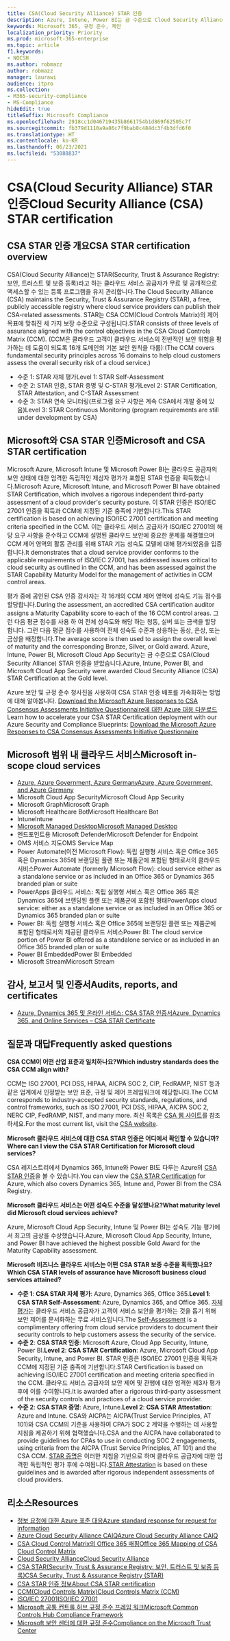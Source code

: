 ```yaml
---
title: CSA(Cloud Security Alliance) STAR 인증
description: Azure, Intune, Power BI는 금 수준으로 Cloud Security Alliance STAR 인증을 받았습니다.
keywords: Microsoft 365, 규정 준수, 제안
localization_priority: Priority
ms.prod: microsoft-365-enterprise
ms.topic: article
f1.keywords:
- NOCSH
ms.author: robmazz
author: robmazz
manager: laurawi
audience: itpro
ms.collection:
- M365-security-compliance
- MS-Compliance
hideEdit: true
titleSuffix: Microsoft Compliance
ms.openlocfilehash: 2918cc1d046719435b8661754b1d869f62505c7f
ms.sourcegitcommit: fb379d1110a9a86c7f9bab8c484dc3f4b3dfd6f0
ms.translationtype: HT
ms.contentlocale: ko-KR
ms.lasthandoff: 06/23/2021
ms.locfileid: "53088837"
---
```

# <a name="cloud-security-alliance-csa-star-certification"></a><span data-ttu-id="6df98-104">CSA(Cloud Security Alliance) STAR 인증</span><span class="sxs-lookup"><span data-stu-id="6df98-104">Cloud Security Alliance (CSA) STAR certification</span></span>

## <a name="csa-star-certification-overview"></a><span data-ttu-id="6df98-105">CSA STAR 인증 개요</span><span class="sxs-lookup"><span data-stu-id="6df98-105">CSA STAR certification overview</span></span>

<span data-ttu-id="6df98-106">CSA(Cloud Security Alliance)는 STAR(Security, Trust & Assurance Registry: 보안, 트러스트 및 보증 등록)라고 하는 클라우드 서비스 공급자가 무료 및 공개적으로 액세스할 수 있는 등록 프로그램을 유지 관리합니다.</span><span class="sxs-lookup"><span data-stu-id="6df98-106">The Cloud Security Alliance (CSA) maintains the Security, Trust & Assurance Registry (STAR), a free, publicly accessible registry where cloud service providers can publish their CSA-related assessments.</span></span> <span data-ttu-id="6df98-107">STAR는 CSA CCM(Cloud Controls Matrix)의 제어 목표에 맞춰진 세 가지 보장 수준으로 구성됩니다.</span><span class="sxs-lookup"><span data-stu-id="6df98-107">STAR consists of three levels of assurance aligned with the control objectives in the CSA Cloud Controls Matrix (CCM).</span></span> <span data-ttu-id="6df98-108">(CCM은 클라우드 고객이 클라우드 서비스의 전반적인 보안 위험을 평가하는 데 도움이 되도록 16개 도메인의 기본 보안 원칙을 다룸):</span><span class="sxs-lookup"><span data-stu-id="6df98-108">(The CCM covers fundamental security principles across 16 domains to help cloud customers assess the overall security risk of a cloud service.)</span></span>

- <span data-ttu-id="6df98-109">수준 1: STAR 자체 평가</span><span class="sxs-lookup"><span data-stu-id="6df98-109">Level 1: STAR Self-Assessment</span></span>
- <span data-ttu-id="6df98-110">수준 2: STAR 인증, STAR 증명 및 C-STAR 평가</span><span class="sxs-lookup"><span data-stu-id="6df98-110">Level 2: STAR Certification, STAR Attestation, and C-STAR Assessment</span></span>
- <span data-ttu-id="6df98-111">수준 3: STAR 연속 모니터링(프로그램 요구 사항은 계속 CSA에서 개발 중에 있음)</span><span class="sxs-lookup"><span data-stu-id="6df98-111">Level 3: STAR Continuous Monitoring (program requirements are still under development by CSA)</span></span>

## <a name="microsoft-and-csa-star-certification"></a><span data-ttu-id="6df98-112">Microsoft와 CSA STAR 인증</span><span class="sxs-lookup"><span data-stu-id="6df98-112">Microsoft and CSA STAR certification</span></span>

<span data-ttu-id="6df98-113">Microsoft Azure, Microsoft Intune 및 Microsoft Power BI는 클라우드 공급자의 보안 상태에 대한 엄격한 독립적인 제삼자 평가가 포함된 STAR 인증을 획득했습니다.</span><span class="sxs-lookup"><span data-stu-id="6df98-113">Microsoft Azure, Microsoft Intune, and Microsoft Power BI have obtained STAR Certification, which involves a rigorous independent third-party assessment of a cloud provider's security posture.</span></span> <span data-ttu-id="6df98-114">이 STAR 인증은 ISO/IEC 27001 인증을 획득과 CCM에 지정된 기준 충족에 기반합니다.</span><span class="sxs-lookup"><span data-stu-id="6df98-114">This STAR certification is based on achieving ISO/IEC 27001 certification and meeting criteria specified in the CCM.</span></span> <span data-ttu-id="6df98-115">이는 클라우드 서비스 공급자가 ISO/IEC 27001의 해당 요구 사항을 준수하고 CCM에 설명된 클라우드 보안에 중요한 문제를 해결했으며 CCM 제어 영역의 활동 관리를 위해 STAR 기능 성숙도 모델에 대해 평가되었음을 입증합니다.</span><span class="sxs-lookup"><span data-stu-id="6df98-115">It demonstrates that a cloud service provider conforms to the applicable requirements of ISO/IEC 27001, has addressed issues critical to cloud security as outlined in the CCM, and has been assessed against the STAR Capability Maturity Model for the management of activities in CCM control areas.</span></span>  
  
<span data-ttu-id="6df98-116">평가 중에 공인된 CSA 인증 감사자는 각 16개의 CCM 제어 영역에 성숙도 기능 점수를 할당합니다.</span><span class="sxs-lookup"><span data-stu-id="6df98-116">During the assessment, an accredited CSA certification auditor assigns a Maturity Capability score to each of the 16 CCM control areas.</span></span> <span data-ttu-id="6df98-117">그런 다음 평균 점수를 사용 하 여 전체 성숙도와 해당 하는 청동, 실버 또는 금색을 할당 합니다. 그런 다음 평균 점수를 사용하여 전체 성숙도 수준과 상응하는 동상, 은상, 또는 금상을 배정합니다.</span><span class="sxs-lookup"><span data-stu-id="6df98-117">The average score is then used to assign the overall level of maturity and the corresponding Bronze, Silver, or Gold award.</span></span> <span data-ttu-id="6df98-118">Azure, Intune, Power BI, Microsoft Cloud App Security는 금 수준으로 CSA(Cloud Security Alliance) STAR 인증을 받았습니다.</span><span class="sxs-lookup"><span data-stu-id="6df98-118">Azure, Intune, Power BI, and Microsoft Cloud App Security were awarded Cloud Security Alliance (CSA) STAR Certification at the Gold level.</span></span>  

<span data-ttu-id="6df98-119">Azure 보안 및 규정 준수 청사진을 사용하여 CSA STAR 인증 배포를 가속화하는 방법에 대해 알아봅니다. [Download the Microsoft Azure Responses to CSA Consensus Assessments Initiative Questionnaire에 대한 Azure 대응 다운로드](https://gallery.technet.microsoft.com/Azure-Responses-to-CSA-46034a11)</span><span class="sxs-lookup"><span data-stu-id="6df98-119">Learn how to accelerate your CSA STAR Certification deployment with our Azure Security and Compliance Blueprints: [Download the Microsoft Azure Responses to CSA Consensus Assessments Initiative Questionnaire](https://gallery.technet.microsoft.com/Azure-Responses-to-CSA-46034a11)</span></span>

## <a name="microsoft-in-scope-cloud-services"></a><span data-ttu-id="6df98-120">Microsoft 범위 내 클라우드 서비스</span><span class="sxs-lookup"><span data-stu-id="6df98-120">Microsoft in-scope cloud services</span></span>

- [<span data-ttu-id="6df98-121">Azure, Azure Government, Azure Germany</span><span class="sxs-lookup"><span data-stu-id="6df98-121">Azure, Azure Government, and Azure Germany</span></span>](https://aka.ms/AzureCompliance)
- <span data-ttu-id="6df98-122">Microsoft Cloud App Security</span><span class="sxs-lookup"><span data-stu-id="6df98-122">Microsoft Cloud App Security</span></span>
- <span data-ttu-id="6df98-123">Microsoft Graph</span><span class="sxs-lookup"><span data-stu-id="6df98-123">Microsoft Graph</span></span>
- <span data-ttu-id="6df98-124">Microsoft Healthcare Bot</span><span class="sxs-lookup"><span data-stu-id="6df98-124">Microsoft Healthcare Bot</span></span>
- <span data-ttu-id="6df98-125">Intune</span><span class="sxs-lookup"><span data-stu-id="6df98-125">Intune</span></span>
- [<span data-ttu-id="6df98-126">Microsoft Managed Desktop</span><span class="sxs-lookup"><span data-stu-id="6df98-126">Microsoft Managed Desktop</span></span>](/microsoft-365/managed-desktop/intro/compliance)
- <span data-ttu-id="6df98-127">엔드포인트용 Microsoft Defender</span><span class="sxs-lookup"><span data-stu-id="6df98-127">Microsoft Defender for Endpoint</span></span>
- <span data-ttu-id="6df98-128">OMS 서비스 지도</span><span class="sxs-lookup"><span data-stu-id="6df98-128">OMS Service Map</span></span>
- <span data-ttu-id="6df98-129">Power Automate(이전 Microsoft Flow): 독립 실행형 서비스 혹은 Office 365 혹은 Dynamics 365에 브랜딩된 플랜 또는 제품군에 포함된 형태로서의 클라우드 서비스</span><span class="sxs-lookup"><span data-stu-id="6df98-129">Power Automate (formerly Microsoft Flow): cloud service either as a standalone service or as included in an Office 365 or Dynamics 365 branded plan or suite</span></span>
- <span data-ttu-id="6df98-130">PowerApps 클라우드 서비스: 독립 실행형 서비스 혹은 Office 365 혹은 Dynamics 365에 브랜딩된 플랜 또는 제품군에 포함된 형태</span><span class="sxs-lookup"><span data-stu-id="6df98-130">PowerApps cloud service: either as a standalone service or as included in an Office 365 or Dynamics 365 branded plan or suite</span></span>
- <span data-ttu-id="6df98-131">Power BI: 독립 실행형 서비스 혹은 Office 365에 브랜딩된 플랜 또는 제품군에 포함된 형태로서의 제공된 클라우드 서비스</span><span class="sxs-lookup"><span data-stu-id="6df98-131">Power BI: The cloud service portion of Power BI offered as a standalone service or as included in an Office 365 branded plan or suite</span></span>
- <span data-ttu-id="6df98-132">Power BI Embedded</span><span class="sxs-lookup"><span data-stu-id="6df98-132">Power BI Embedded</span></span>
- <span data-ttu-id="6df98-133">Microsoft Stream</span><span class="sxs-lookup"><span data-stu-id="6df98-133">Microsoft Stream</span></span>

## <a name="audits-reports-and-certificates"></a><span data-ttu-id="6df98-134">감사, 보고서 및 인증서</span><span class="sxs-lookup"><span data-stu-id="6df98-134">Audits, reports, and certificates</span></span>

- [<span data-ttu-id="6df98-135">Azure, Dynamics 365 및 온라인 서비스: CSA STAR 인증서</span><span class="sxs-lookup"><span data-stu-id="6df98-135">Azure, Dynamics 365, and Online Services – CSA STAR Certificate</span></span>](https://aka.ms/azurecsastarcert)

## <a name="frequently-asked-questions"></a><span data-ttu-id="6df98-136">질문과 대답</span><span class="sxs-lookup"><span data-stu-id="6df98-136">Frequently asked questions</span></span>

<span data-ttu-id="6df98-137">**CSA CCM이 어떤 산업 표준과 일치하나요?**</span><span class="sxs-lookup"><span data-stu-id="6df98-137">**Which industry standards does the CSA CCM align with?**</span></span>

<span data-ttu-id="6df98-138">CCM는 ISO 27001, PCI DSS, HIPAA, AICPA SOC 2, CIP, FedRAMP, NIST 등과 같은 업계에서 인정받는 보안 표준, 규정 및 제어 프레임워크에 해당합니다.</span><span class="sxs-lookup"><span data-stu-id="6df98-138">The CCM corresponds to industry-accepted security standards, regulations, and control frameworks, such as ISO 27001, PCI DSS, HIPAA, AICPA SOC 2, NERC CIP, FedRAMP, NIST, and many more.</span></span> <span data-ttu-id="6df98-139">최신 목록은 [CSA 웹 사이트](https://cloudsecurityalliance.org/)를 참조하세요.</span><span class="sxs-lookup"><span data-stu-id="6df98-139">For the most current list, visit the [CSA website](https://cloudsecurityalliance.org/).</span></span>

<span data-ttu-id="6df98-140">**Microsoft 클라우드 서비스에 대한 CSA STAR 인증은 어디에서 확인할 수 있습니까?**</span><span class="sxs-lookup"><span data-stu-id="6df98-140">**Where can I view the CSA STAR Certification for Microsoft cloud services?**</span></span>

<span data-ttu-id="6df98-141">CSA 레지스트리에서 Dynamics 365, Intune와 Power BI도 다루는 Azure의 [CSA STAR 인증](https://aka.ms/csastar-certification)을 볼 수 있습니다.</span><span class="sxs-lookup"><span data-stu-id="6df98-141">You can view the [CSA STAR Certification](https://aka.ms/csastar-certification) for Azure, which also covers Dynamics 365, Intune and, Power BI from the CSA Registry.</span></span>

<span data-ttu-id="6df98-142">**Microsoft 클라우드 서비스는 어떤 성숙도 수준을 달성했나요?**</span><span class="sxs-lookup"><span data-stu-id="6df98-142">**What maturity level did Microsoft cloud services achieve?**</span></span>

<span data-ttu-id="6df98-143">Azure, Microsoft Cloud App Security, Intune 및 Power BI는 성숙도 기능 평가에서 최고의 금상을 수상했습니다.</span><span class="sxs-lookup"><span data-stu-id="6df98-143">Azure, Microsoft Cloud App Security, Intune, and Power BI have achieved the highest possible Gold Award for the Maturity Capability assessment.</span></span>

<span data-ttu-id="6df98-144">**Microsoft 비즈니스 클라우드 서비스는 어떤 CSA STAR 보증 수준을 획득했나요?**</span><span class="sxs-lookup"><span data-stu-id="6df98-144">**Which CSA STAR levels of assurance have Microsoft business cloud services attained?**</span></span>

- <span data-ttu-id="6df98-145">**수준 1**: **CSA STAR 자체 평가**: Azure, Dynamics 365, Office 365.</span><span class="sxs-lookup"><span data-stu-id="6df98-145">**Level 1**: **CSA STAR Self-Assessment**: Azure, Dynamics 365, and Office 365.</span></span> <span data-ttu-id="6df98-146">[자체 평가](offering-csa-star-self-assessment.md)는 클라우드 서비스 공급자가 고객이 서비스 보안을 평가하는 것을 돕기 위해 보안 제어를 문서화하는 무료 서비스입니다.</span><span class="sxs-lookup"><span data-stu-id="6df98-146">The [Self-Assessment](offering-csa-star-self-assessment.md) is a complimentary offering from cloud service providers to document their security controls to help customers assess the security of the service.</span></span>
- <span data-ttu-id="6df98-147">**수준 2**: **CSA STAR 인증**: Microsoft Azure, Cloud App Security, Intune, Power BI.</span><span class="sxs-lookup"><span data-stu-id="6df98-147">**Level 2**: **CSA STAR Certification**: Azure, Microsoft Cloud App Security, Intune, and Power BI.</span></span> <span data-ttu-id="6df98-148">STAR 인증은 ISO/IEC 27001 인증을 획득과 CCM에 지정된 기준 충족에 기반합니다.</span><span class="sxs-lookup"><span data-stu-id="6df98-148">STAR Certification is based on achieving ISO/IEC 27001 certification and meeting criteria specified in the CCM.</span></span> <span data-ttu-id="6df98-149">클라우드 서비스 공급자의 보안 제어 및 관행에 대한 엄격한 제3자 평가 후에 이를 수여합니다.</span><span class="sxs-lookup"><span data-stu-id="6df98-149">It is awarded after a rigorous third-party assessment of the security controls and practices of a cloud service provider.</span></span>
- <span data-ttu-id="6df98-150">**수준 2**: **CSA STAR 증명**: Azure, Intune.</span><span class="sxs-lookup"><span data-stu-id="6df98-150">**Level 2**: **CSA STAR Attestation**: Azure and Intune.</span></span> <span data-ttu-id="6df98-151">CSA와 AICPA는 AICPA(Trust Service Principles, AT 101)와 CSA CCM의 기준을 사용하여 CPA가 SOC 2 계약을 수행하는 데 사용할 지침을 제공하기 위해 협력했습니다.</span><span class="sxs-lookup"><span data-stu-id="6df98-151">CSA and the AICPA have collaborated to provide guidelines for CPAs to use in conducting SOC 2 engagements, using criteria from the AICPA (Trust Service Principles, AT 101) and the CSA CCM.</span></span> <span data-ttu-id="6df98-152">[STAR 증명](offering-CSA-STAR-Attestation.md)은 이러한 지침을 기반으로 하며 클라우드 공급자에 대한 엄격한 독립적인 평가 후에 수여됩니다.</span><span class="sxs-lookup"><span data-stu-id="6df98-152">[STAR Attestation](offering-CSA-STAR-Attestation.md) is based on these guidelines and is awarded after rigorous independent assessments of cloud providers.</span></span>

## <a name="resources"></a><span data-ttu-id="6df98-153">리소스</span><span class="sxs-lookup"><span data-stu-id="6df98-153">Resources</span></span>

- [<span data-ttu-id="6df98-154">정보 요청에 대한 Azure 표준 대응</span><span class="sxs-lookup"><span data-stu-id="6df98-154">Azure standard response for request for information</span></span>](https://aka.ms/AzureStandardRequestForInformation)
- [<span data-ttu-id="6df98-155">Azure Cloud Security Alliance CAIQ</span><span class="sxs-lookup"><span data-stu-id="6df98-155">Azure Cloud Security Alliance CAIQ</span></span>](https://aka.ms/AzureCSACAIQ)
- [<span data-ttu-id="6df98-156">CSA Cloud Control Matrix의 Office 365 매핑</span><span class="sxs-lookup"><span data-stu-id="6df98-156">Office 365 Mapping of CSA Cloud Control Matrix</span></span>](https://aka.ms/Office365CSACloudControlMatrix)
- [<span data-ttu-id="6df98-157">Cloud Security Alliance</span><span class="sxs-lookup"><span data-stu-id="6df98-157">Cloud Security Alliance</span></span>](https://cloudsecurityalliance.org/)
- [<span data-ttu-id="6df98-158">CSA STAR(Security, Trust & Assurance Registry: 보안, 트러스트 및 보증 등록)</span><span class="sxs-lookup"><span data-stu-id="6df98-158">CSA Security, Trust & Assurance Registry (STAR)</span></span>](https://cloudsecurityalliance.org/star/)
- [<span data-ttu-id="6df98-159">CSA STAR 인증 정보</span><span class="sxs-lookup"><span data-stu-id="6df98-159">About CSA STAR certification</span></span>](https://cloudsecurityalliance.org/star/certification/)
- [<span data-ttu-id="6df98-160">CCM(Cloud Controls Matrix)</span><span class="sxs-lookup"><span data-stu-id="6df98-160">Cloud Controls Matrix (CCM)</span></span>](https://cloudsecurityalliance.org/group/cloud-controls-matrix/)
- [<span data-ttu-id="6df98-161">ISO/IEC 27001</span><span class="sxs-lookup"><span data-stu-id="6df98-161">ISO/IEC 27001</span></span>](offering-iso-27001.md)
- [<span data-ttu-id="6df98-162">Microsoft 공통 컨트롤 허브 규정 준수 프레임 워크</span><span class="sxs-lookup"><span data-stu-id="6df98-162">Microsoft Common Controls Hub Compliance Framework</span></span>](https://www.microsoft.com/trust-center/compliance/compliance-overview)
- [<span data-ttu-id="6df98-163">Microsoft 보안 센터에 대한 규정 준수</span><span class="sxs-lookup"><span data-stu-id="6df98-163">Compliance on the Microsoft Trust Center</span></span>](https://www.microsoft.com/trust-center/compliance/compliance-overview)
